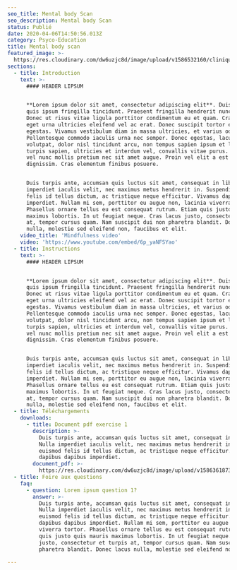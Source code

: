 ```yaml
---
seo_title: Mental body Scan
seo_description: Mental body Scan
status: Publié
date: 2020-04-06T14:50:56.013Z
category: Psyco-Education
title: Mental body scan
featured_image: >-
  https://res.cloudinary.com/dw6uzjc8d/image/upload/v1586532160/clinique/wpg6ibrcak41qtgree5v.svg
sections:
  - title: Introduction
    text: >-
      #### HEADER LIPSUM


      **Lorem ipsum dolor sit amet, consectetur adipiscing elit**. Duis at tortor
      quis ipsum fringilla tincidunt. Praesent fringilla hendrerit nunc ac volutpat.
      Donec ut risus vitae ligula porttitor condimentum eu et quam. Cras sed eros
      eget urna ultricies eleifend vel ac erat. Donec suscipit tortor eu congue
      egestas. Vivamus vestibulum diam in massa ultricies, et varius odio varius.
      Pellentesque commodo iaculis urna nec semper. Donec egestas, lacus ut faucibus
      volutpat, dolor nisl tincidunt arcu, non tempus sapien ipsum et lorem. Aenean
      turpis sapien, ultricies et interdum vel, convallis vitae purus. Morbi at orci
      vel nunc mollis pretium nec sit amet augue. Proin vel elit a est tempor
      dignissim. Cras elementum finibus posuere.


      Duis turpis ante, accumsan quis luctus sit amet, consequat in libero. Nulla
      imperdiet iaculis velit, nec maximus metus hendrerit in. Suspendisse euismod
      felis id tellus dictum, ac tristique neque efficitur. Vivamus dapibus dapibus
      imperdiet. Nullam mi sem, porttitor eu augue non, lacinia viverra tortor.
      Phasellus ornare tellus eu est consequat rutrum. Etiam quis justo quis mauris
      maximus lobortis. In ut feugiat neque. Cras lacus justo, consectetur et turpis
      at, tempor cursus quam. Nam suscipit dui non pharetra blandit. Donec lacus
      nulla, molestie sed eleifend non, faucibus et elit.
    video_title: 'Mindfulness video'
    video: 'https://www.youtube.com/embed/6p_yaNFSYao'
  - title: Instructions
    text: >-
      #### HEADER LIPSUM


      **Lorem ipsum dolor sit amet, consectetur adipiscing elit**. Duis at tortor
      quis ipsum fringilla tincidunt. Praesent fringilla hendrerit nunc ac volutpat.
      Donec ut risus vitae ligula porttitor condimentum eu et quam. Cras sed eros
      eget urna ultricies eleifend vel ac erat. Donec suscipit tortor eu congue
      egestas. Vivamus vestibulum diam in massa ultricies, et varius odio varius.
      Pellentesque commodo iaculis urna nec semper. Donec egestas, lacus ut faucibus
      volutpat, dolor nisl tincidunt arcu, non tempus sapien ipsum et lorem. Aenean
      turpis sapien, ultricies et interdum vel, convallis vitae purus. Morbi at orci
      vel nunc mollis pretium nec sit amet augue. Proin vel elit a est tempor
      dignissim. Cras elementum finibus posuere.


      Duis turpis ante, accumsan quis luctus sit amet, consequat in libero. Nulla
      imperdiet iaculis velit, nec maximus metus hendrerit in. Suspendisse euismod
      felis id tellus dictum, ac tristique neque efficitur. Vivamus dapibus dapibus
      imperdiet. Nullam mi sem, porttitor eu augue non, lacinia viverra tortor.
      Phasellus ornare tellus eu est consequat rutrum. Etiam quis justo quis mauris
      maximus lobortis. In ut feugiat neque. Cras lacus justo, consectetur et turpis
      at, tempor cursus quam. Nam suscipit dui non pharetra blandit. Donec lacus
      nulla, molestie sed eleifend non, faucibus et elit.
  - title: Téléchargements
    downloads:
      - title: Document pdf exercise 1
        description: >-
          Duis turpis ante, accumsan quis luctus sit amet, consequat in libero.
          Nulla imperdiet iaculis velit, nec maximus metus hendrerit in. Suspendisse
          euismod felis id tellus dictum, ac tristique neque efficitur. Vivamus
          dapibus dapibus imperdiet.
        document_pdf: >-
          https://res.cloudinary.com/dw6uzjc8d/image/upload/v1586361873/clinique/pdh2gbiyyypv9tkbc2mw.pdf
  - title: Foire aux questions
    faq:
      - question: Lorem ipsum question 1?
        answer: >-
          Duis turpis ante, accumsan quis luctus sit amet, consequat in libero.
          Nulla imperdiet iaculis velit, nec maximus metus hendrerit in. Suspendisse
          euismod felis id tellus dictum, ac tristique neque efficitur. Vivamus
          dapibus dapibus imperdiet. Nullam mi sem, porttitor eu augue non, lacinia
          viverra tortor. Phasellus ornare tellus eu est consequat rutrum. Etiam
          quis justo quis mauris maximus lobortis. In ut feugiat neque. Cras lacus
          justo, consectetur et turpis at, tempor cursus quam. Nam suscipit dui non
          pharetra blandit. Donec lacus nulla, molestie sed eleifend non, faucibus

---
```

